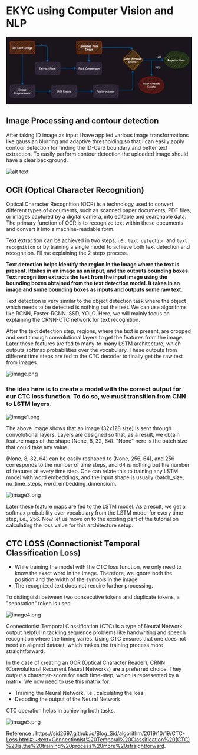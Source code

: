 # EKYC using Computer Vision and NLP

![alt text](images/image.png)

## Image Processing and contour detection
After taking ID image as input I have applied various image transformations like gaussian blurring and adaptive thresholding so that I can easily apply contour detection for finding the ID-Card boundary and better text extraction.
To easily perform contour detection the uploaded image should have a clear background.

![alt text](images/image-1.pngimage-1.png)

## OCR (Optical Character Recognition)

Optical Character Recognition (OCR) is a technology used to convert different types of
documents, such as scanned paper documents, PDF files, or images captured by a digital
camera, into editable and searchable data. The primary function of OCR is to recognize
text within these documents and convert it into a machine-readable form.

Text extraction can be achieved in two steps, i.e., `text detection` and `text recognition` or by training a single model to achieve both text detection and
recognition. I'll me explaining the 2 steps process.

**Text detection helps identify the region in the image where the text is present. Ittakes in an image as an input, and the outputs bounding boxes.
Text recognition extracts the text from the input image using the bounding boxes
obtained from the text detection model. It takes in an image and some bounding boxes
as inputs and outputs some raw text.**

Text detection is very similar to the object detection task where the object which needs
to be detected is nothing but the text. We can use algorithms like RCNN, Faster-RCNN.
SSD, YOLO. Here, we will mainly focus on explaining the CRNN-CTC network for text
recognition.

After the text detection step, regions, where the text is present, are cropped and sent
through convolutional layers to get the features from the image. Later these features are
fed to many-to-many LSTM architecture, which outputs softmax probabilities over the
vocabulary. These outputs from different time steps are fed to the CTC decoder to finally
get the raw text from images.

![image.png](https://pylessons.com/media/Tutorials/TensorFlow-CAPTCHA-solver/ctc-text-recognition/Text_recognition_model.png)

### the idea here is to create a model with the correct output for our CTC loss function. To do so, we must transition from CNN to LSTM layers.

![image1.png](https://pylessons.com/media/Tutorials/TensorFlow-CAPTCHA-solver/ctc-text-recognition/CNN_feature_extraction.png)

The above image shows that an image (32x128 size) is sent through convolutional layers. Layers are designed so that, as a result, we obtain feature maps of the shape (None, 8, 32, 64). "None" here is the batch size that could take any value.  

(None, 8, 32, 64) can be easily reshaped to (None, 256, 64), and 256 corresponds to the number of time steps, and 64 is nothing but the number of features at every time step. One can relate this to training any LSTM model with word embeddings, and the input shape is usually (batch_size, no_time_steps, word_embedding_dimension).

![image3.png](https://pylessons.com/media/Tutorials/TensorFlow-CAPTCHA-solver/ctc-text-recognition/CNN_to_LSTM.png)

Later these feature maps are fed to the LSTM model. As a result, we get a softmax probability over vocabulary from the LSTM model for every time step, i.e., 256. Now let us move on to the exciting part of the tutorial on calculating the loss value for this architecture setup. 

## CTC LOSS (Connectionist Temporal Classification Loss)

- While training the model with the CTC loss function, we only need to know the exact word in the image. Therefore, we ignore both the position and the width of the symbols in the image 
- The recognized text does not require further processing.

To distinguish between two consecutive tokens and duplicate tokens, a "separation" token is used

![image4.png](https://pylessons.com/media/Tutorials/TensorFlow-CAPTCHA-solver/ctc-text-recognition/CTC_recognition.png)

Connectionist Temporal Classification (CTC) is a type of Neural Network output helpful in tackling sequence problems like handwriting and speech recognition where the timing varies. Using CTC ensures that one does not need an aligned dataset, which makes the training process more straightforward.

In the case of creating an OCR (Optical Character Reader), CRNN (Convolutional Recurrent Neural Networks) are a preferred choice. They output a character-score for each time-step, which is represented by a matrix. We now need to use this matrix for:

- Training the Neural Network, i.e., calculating the loss
- Decoding the output of the Neural Network

CTC operation helps in achieving both tasks.

![image5.png](https://sid2697.github.io/Blog_Sid/assets/images/CTC_1.png)

Reference : https://sid2697.github.io/Blog_Sid/algorithm/2019/10/19/CTC-Loss.html#:~:text=Connectionist%20Temporal%20Classification%20(CTC)%20is,the%20training%20process%20more%20straightforward.
